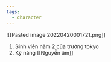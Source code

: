 ```yaml
---
tags:
  - character
---
```


![[Pasted image 20220420001721.png]]

1. Sinh viên năm 2 của trường tokyo
2. Kỹ năng [[Nguyền âm]]